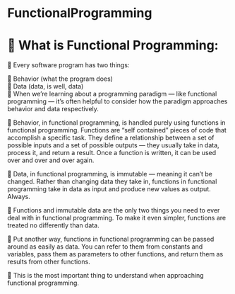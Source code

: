 # FunctionalProgramming



# :green_book: What is Functional Programming:<br />

  :chocolate_bar: Every software program has two things:<br />

   :pushpin: Behavior (what the program does)<br />
   :pushpin: Data (data, is well, data)<br />
   :pushpin: When we’re learning about a programming paradigm — like functional programming — it’s often helpful to consider how the   paradigm approaches behavior and data respectively.<br />

  :chocolate_bar: Behavior, in functional programming, is handled purely using functions in functional programming. Functions are “self contained” pieces of code that accomplish a specific task. They define a relationship between a set of possible inputs and a set of possible outputs — they usually take in data, process it, and return a result. Once a function is written, it can be used over and over and over again.<br />

  :chocolate_bar: Data, in functional programming, is immutable — meaning it can’t be changed. Rather than changing data they take in, functions in functional programming take in data as input and produce new values as output. Always.<br />

:chocolate_bar: Functions and immutable data are the only two things you need to ever deal with in functional programming. To make it even simpler, functions are treated no differently than data.<br />

:chocolate_bar: Put another way, functions in functional programming can be passed around as easily as data. You can refer to them from constants and variables, pass them as parameters to other functions, and return them as results from other functions.<br />

:chocolate_bar: This is the most important thing to understand when approaching functional programming.<br />

